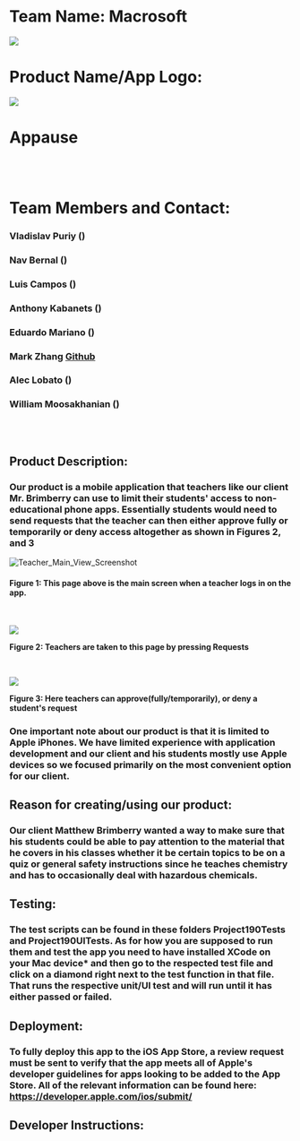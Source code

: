 <h1>Team Name: Macrosoft</h1>
<img src="https://user-images.githubusercontent.com/87919073/236097641-3e5b72d5-cb1d-44f8-9990-a4bb13adb0ca.png">
<h1>Product Name/App Logo:</h1>
<img src="https://github.com/BaconToasts/Project190/assets/87919073/62083661-1132-451f-b920-fc6326310606">
<h1>Appause</h1><br/><br/>
 
<h1>Team Members and Contact:</h1> 
<h3>Vladislav Puriy ()</h3> 
<h3>Nav Bernal ()</h3>
<h3>Luis Campos ()</h3>
<h3>Anthony Kabanets ()</h3>
<h3>Eduardo Mariano ()</h3>
<h3>Mark Zhang <a href="https://github.com/AbyssalMager">Github</a></h3>
<h3>Alec Lobato ()</h3>
<h3>William Moosakhanian ()</h3><br/><br/>

<h2>Product Description:</h2>
<h3>Our product is a mobile application that teachers like our client Mr. Brimberry can use to limit their students' access to non-educational phone apps. Essentially students would need to send requests that the teacher can then either approve fully or temporarily or deny access altogether as shown in Figures 2, and 3</h3>


![Teacher_Main_View_Screenshot](https://user-images.githubusercontent.com/87919073/236105666-f2384393-e80f-41dc-8d42-5e3aae44b1a3.png)
<h4>Figure 1: This page above is the main screen when a teacher logs in on the app.</h4><br/>

<img src="https://github.com/BaconToasts/Project190/assets/87919073/ef4d0280-e720-49ab-8882-f850883b454b"><br/>
<p><strong>Figure 2: Teachers are taken to this page by pressing Requests</strong></p> <br/>

<img src="https://github.com/BaconToasts/Project190/assets/87919073/eaa97fcc-4d3f-464e-b79d-af4878a2484c" align="center"><br/>
<p><strong>Figure 3: Here teachers can approve(fully/temporarily), or deny a student's request</strong></p>

<h3>One important note about our product is that it is limited to Apple iPhones. We have limited experience with application development and our client and his students mostly use Apple devices so we focused primarily on the most convenient option for our client.</h3>
<h2>Reason for creating/using our product:</h2>

<h3>Our client Matthew Brimberry wanted a way to make sure that his students could be able to pay attention to the material that he covers in his classes whether it be certain topics to be on a quiz or general safety instructions since he teaches chemistry and has to occasionally deal with hazardous chemicals.</h3>
<h2>Testing:</h2>
<h3>The test scripts can be found in these folders Project190Tests and Project190UITests. As for how you are supposed to run them and test the app you need to have installed XCode on your Mac device* and then go to the respected test file and click on a diamond right next to the test function in that file. That runs the respective unit/UI test and will run until it has either passed or failed. </h3>

<h2>Deployment:</h2>
<h3> To fully deploy this app to the iOS App Store, a review request must be sent to verify that the app meets all of Apple's developer guidelines for apps looking to be added to the App Store. All of the relevant information can be found here: <a href="https://developer.apple.com/ios/submit/">https://developer.apple.com/ios/submit/</a> </h3>

<h2>Developer Instructions:</h2>
